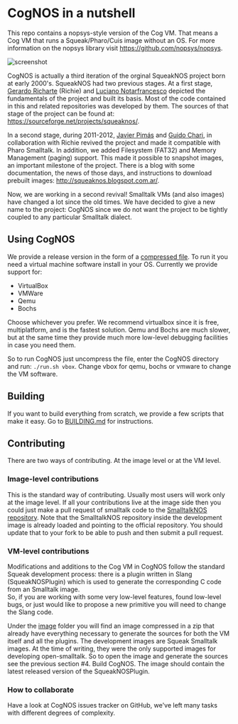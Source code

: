 # CogNOS in a nutshell

This repo contains a nopsys-style version of the Cog VM. That means a Cog VM that runs a Squeak/Pharo/Cuis image without an OS. For more information on the nopsys library visit  https://github.com/nopsys/nopsys.

![screenshot](Documentation/screenshot.png)

CogNOS is actually a third iteration of the orginal SqueakNOS project born at early 2000's. SqueakNOS had two previous stages. 
At a first stage, [Gerardo Richarte]() (Richie) and [Luciano Notarfrancesco]() depicted the fundamentals of the project 
and built its basis. Most of the code contained in this and related repositories was developed by them. 
The sources of that stage of the project can be found at: https://sourceforge.net/projects/squeaknos/.

In a second stage, during 2011-2012, [Javier Pimás](https://github.com/melkyades) and [Guido Chari](https://github.com/charig), in collaboration with Richie revived the project and made it compatible with Pharo Smalltalk. In addition, we added Filesystem (FAT32) and Memory Management (paging) support. This made it possible to snapshot images, an important milestone of the project. There is a blog with some documentation, the news of those days, and instructions to download prebuilt images: http://squeaknos.blogspot.com.ar/.

Now, we are working in a second revival! Smalltalk VMs (and also images) have changed a lot since the old times. 
We have decided to give a new name to the project: CogNOS since  we do not want the project to be tightly coupled to any particular Smalltalk dialect. 

## Using CogNOS
We provide a release version in the form of a [compressed file](../../releases/latest). To run it you need a virtual machine software install in your OS. Currently we provide support for:
* VirtualBox
* VMWare
* Qemu
* Bochs

Choose whichever you prefer. We recommend virtualbox since it is free, multiplatform, and is the fastest solution. Qemu and Bochs are much slower, but at the same time they provide much more low-level debugging facilities in case you need them.

So to run CogNOS just uncompress the file, enter the CogNOS directory and run: `./run.sh vbox`. Change vbox for qemu, bochs or vmware to change the VM software.  

## Building

If you want to build everything from scratch, we provide a few scripts that make it easy. Go to [BUILDING.md](BUILDING.md) for instructions.
    
## Contributing

There are two ways of contributing. At the image level or at the VM level.

### Image-level contributions
This is the standard way of contributing. Usually most users will work only at the image level. If all your contributions live at the image side then you could just make a pull request of smalltalk code to the [SmalltalkNOS repository](https://github.com/nopsys/SmalltalkNOS). Note that the SmalltalkNOS repository inside the development image is already loaded and pointing to the official repository. You should update that to your fork to be able to push and then submit a pull request.

### VM-level contributions

Modifications and additions to the Cog VM in CogNOS follow the standard Squeak development process: there is a plugin written in Slang (SqueakNOSPlugin) which is used to generate the corresponding C code from an Smalltalk image.   
So, if you are working with some very low-level features, found low-level bugs, or just would like to propose a new primitive you will need to change the Slang code. 

Under the [image](https://github.com/nopsys/opensmalltalk-vm/tree/Cog/image) folder you will find an image compressed in a zip that already have everything necessary to generate the sources for both the VM itself and all the plugins. The development images are Squeak Smalltalk images. At the time of writing, they were the only supported images for developing open-smalltalk.
So to open the image and generate the sources see the previous section #4. Build CogNOS. The image should contain the latest released version of the SqueakNOSPlugin. 

<!--In case you would like to generate a completely fresh image with everything up to date, try (again, we are not in charge of the open-smalltalk. Usually the repo is stable but a few times we found that the build process was not up to date so, good luck! :) ):

    ./buildSpurTrunk64Image.sh-->

### How to collaborate

Have a look at CogNOS issues tracker on GitHub, we've left many tasks with different degrees of complexity.

<!--
### Things to figure out if you have time: 

 - I really don't know why PharoV50.sources is needed, but without it the build script fails, so you have to download it by hand as in the instructions above. 
 - It would be great to know the minimal amount of apt package dependencies, if you have time to check that would be great.
 - When opening a Pharo 6 image a message window says it is an old VM, but things seem to work. We need to check what's the problem there.
 -->

